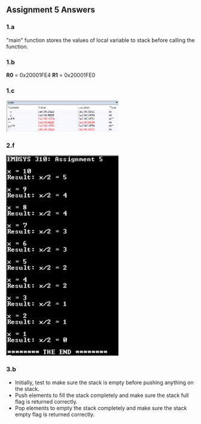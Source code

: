 ## Assignment 5 Answers
### 1.a
"main" function stores the values of local variable to stack before calling the function.

### 1.b
**R0** = 0x20001FE4
**R1** = 0x20001FE0

### 1.c
<img src="https://github.com/singh-na/images/blob/main/embsys310/assignment05/answer_1c.PNG?raw=true" width="300" alt="Assignment 5 1c" title="Assignment 5 1c" />

### 2.f
<img src="https://github.com/singh-na/images/blob/main/embsys310/assignment05/answer_2f.PNG?raw=true" width="300" alt="Assignment 5 2f" title="Assignment 5 2f" />

### 3.b
- Initially, test to make sure the stack is empty before pushing anything on the stack.
- Push elements to fill the stack completely and make sure the stack full flag is returned correctly.
- Pop elements to empty the stack completely and make sure the stack empty flag is returned correctly.